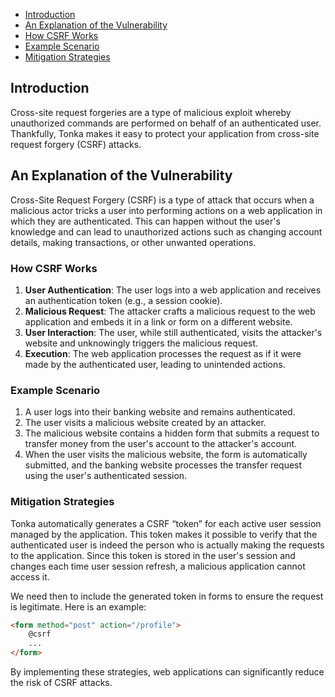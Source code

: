 - [Introduction](csrf.md?id=introduction)
- [An Explanation of the Vulnerability](csrf.md?id=an-explanation-of-the-vulnerability)
- [How CSRF Works](csrf.md?id=how-csrf-works)
- [Example Scenario](csrf.md?id=example-scenario)
- [Mitigation Strategies](csrf.md?id=mitigation-strategies)

## Introduction

Cross-site request forgeries are a type of malicious exploit whereby unauthorized commands are performed on behalf of an authenticated user. Thankfully, Tonka makes it easy to protect your application from cross-site request forgery (CSRF) attacks.

## An Explanation of the Vulnerability

Cross-Site Request Forgery (CSRF) is a type of attack that occurs when a malicious actor tricks a user into performing actions on a web application in which they are authenticated. This can happen without the user's knowledge and can lead to unauthorized actions such as changing account details, making transactions, or other unwanted operations.

### How CSRF Works

1. **User Authentication**: The user logs into a web application and receives an authentication token (e.g., a session cookie).
2. **Malicious Request**: The attacker crafts a malicious request to the web application and embeds it in a link or form on a different website.
3. **User Interaction**: The user, while still authenticated, visits the attacker's website and unknowingly triggers the malicious request.
4. **Execution**: The web application processes the request as if it were made by the authenticated user, leading to unintended actions.

### Example Scenario

1. A user logs into their banking website and remains authenticated.
2. The user visits a malicious website created by an attacker.
3. The malicious website contains a hidden form that submits a request to transfer money from the user's account to the attacker's account.
4. When the user visits the malicious website, the form is automatically submitted, and the banking website processes the transfer request using the user's authenticated session.

### Mitigation Strategies

Tonka automatically generates a CSRF “token” for each active user session managed by the application. This token makes it possible to verify that the authenticated user is indeed the person who is actually making the requests to the application. Since this token is stored in the user's session and changes each time user session refresh, a malicious application cannot access it.

We need then to include the generated token in forms to ensure the request is legitimate. Here is an example:

```html
<form method="post" action="/profile">
    @csrf
    ...
</form>
```

By implementing these strategies, web applications can significantly reduce the risk of CSRF attacks.
